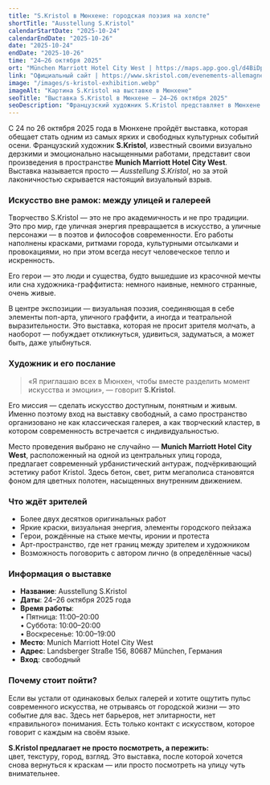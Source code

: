 ```yaml
---
title: "S.Kristol в Мюнхене: городская поэзия на холсте"
shortTitle: "Ausstellung S.Kristol"
calendarStartDate: "2025-10-24"
calendarEndDate: "2025-10-26"
date: "2025-10-24"
endDate: "2025-10-26"
time: "24–26 октября 2025"
ort: "München Marriott Hotel City West | https://maps.app.goo.gl/d4BiDpP5zJnjNHYY9"
link: "Официальный сайт | https://www.skristol.com/evenements-allemagne"
image: "/images/s-kristol-exhibition.webp"
imageAlt: "Картина S.Kristol на выставке в Мюнхене"
seoTitle: "Выставка S.Kristol в Мюнхене — 24–26 октября 2025"
seoDescription: "Французский художник S.Kristol представляет в Мюнхене выставку визуальной поэзии — граффити, поп-арт и городская энергия на холсте. Вход свободный."
---
```


С 24 по 26 октября 2025 года в Мюнхене пройдёт выставка, которая обещает стать одним из самых ярких и свободных культурных событий осени. Французский художник **S.Kristol**, известный своими визуально дерзкими и эмоционально насыщенными работами, представит свои произведения в пространстве **Munich Marriott Hotel City West**. Выставка называется просто — *Ausstellung S.Kristol*, но за этой лаконичностью скрывается настоящий визуальный взрыв.

### Искусство вне рамок: между улицей и галереей

Творчество S.Kristol — это не про академичность и не про традиции. Это про мир, где уличная энергия превращается в искусство, а уличные персонажи — в поэтов и философов современности. Его работы наполнены красками, ритмами города, культурными отсылками и провокациями, но при этом всегда несут человеческое тепло и искренность.

Его герои — это люди и существа, будто вышедшие из красочной мечты или сна художника-граффитиста: немного наивные, немного странные, очень живые.

В центре экспозиции — визуальная поэзия, соединяющая в себе элементы поп-арта, уличного граффити, а иногда и театральной выразительности. Это выставка, которая не просит зрителя молчать, а наоборот — побуждает откликнуться, удивиться, задуматься, а может быть, даже улыбнуться.

### Художник и его послание

> «Я приглашаю всех в Мюнхен, чтобы вместе разделить момент искусства и эмоции», — говорит **S.Kristol**.

Его миссия — сделать искусство доступным, понятным и живым. Именно поэтому вход на выставку свободный, а само пространство организовано не как классическая галерея, а как творческий кластер, в котором современность встречается с индивидуальностью.

Место проведения выбрано не случайно — **Munich Marriott Hotel City West**, расположенный на одной из центральных улиц города, предлагает современный урбанистический антураж, подчёркивающий эстетику работ Kristol. Здесь бетон, свет, ритм мегаполиса становятся фоном для цветных полотен, насыщенных внутренним движением.

### Что ждёт зрителей

- Более двух десятков оригинальных работ  
- Яркие краски, визуальная энергия, элементы городского пейзажа  
- Герои, рождённые на стыке мечты, иронии и протеста  
- Арт-пространство, где нет границ между зрителем и художником  
- Возможность поговорить с автором лично (в определённые часы)


### Информация о выставке

- **Название**: Ausstellung S.Kristol  
- **Даты**: 24–26 октября 2025 года  
- **Время работы**:  
  • Пятница: 11:00–20:00  
  • Суббота: 10:00–20:00  
  • Воскресенье: 10:00–19:00  
- **Место**: Munich Marriott Hotel City West  
- **Адрес**: Landsberger Straße 156, 80687 München, Германия  
- **Вход**: свободный


### Почему стоит пойти?

Если вы устали от одинаковых белых галерей и хотите ощутить пульс современного искусства, не отрываясь от городской жизни — это событие для вас. Здесь нет барьеров, нет элитарности, нет «правильного» понимания. Есть только контакт с искусством, которое говорит с каждым на своём языке.

**S.Kristol предлагает не просто посмотреть, а пережить:**  
цвет, текстуру, город, взгляд. Это выставка, после которой хочется снова вернуться к краскам — или просто посмотреть на улицу чуть внимательнее.
